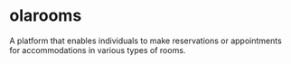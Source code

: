 # olarooms
A platform that enables individuals to make reservations or appointments for accommodations in various types of rooms.
